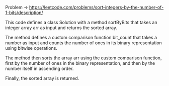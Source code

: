 Problem -> <https://leetcode.com/problems/sort-integers-by-the-number-of-1-bits/description/>

This code defines a class Solution with a method sortByBits that takes an integer array arr as input and returns the sorted array.

The method defines a custom comparison function bit_count that takes a number as input and counts the number of ones in its binary representation using bitwise operations.

The method then sorts the array arr using the custom comparison function, first by the number of ones in the binary representation, and then by the number itself in ascending order.

Finally, the sorted array is returned.
